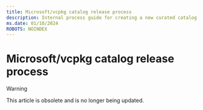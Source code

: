 ```yaml
---
title: Microsoft/vcpkg catalog release process
description: Internal process guide for creating a new curated catalog release of vcpkg.
ms.date: 01/10/2024
ROBOTS: NOINDEX
---
```


# Microsoft/vcpkg catalog release process

> [!WARNING]
> This article is obsolete and is no longer being updated.
